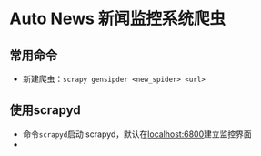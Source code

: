 # Auto News 新闻监控系统爬虫

## 常用命令
- 新建爬虫：`scrapy gensipder <new_spider> <url>` 

## 使用scrapyd
- 命令`scrapyd`启动 scrapyd，默认在[localhost:6800](http://localhost:6800/)建立监控界面
- 